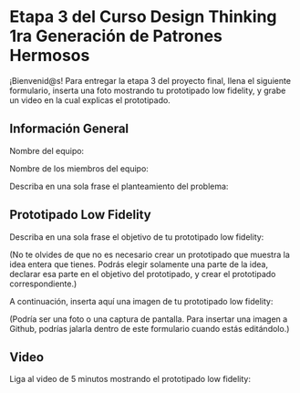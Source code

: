 # Etapa 3 del Curso Design Thinking 1ra Generación de Patrones Hermosos

¡Bienvenid@s!
Para entregar la etapa 3 del proyecto final, llena el siguiente formulario, inserta una foto mostrando tu prototipado low fidelity, y grabe un video en la cual explicas el prototipado.

## Información General

Nombre del equipo: 

Nombre de los miembros del equipo: 

Describa en una sola frase el planteamiento del problema: 

## Prototipado Low Fidelity

Describa en una sola frase el objetivo de tu prototipado low fidelity: 

(No te olvides de que no es necesario crear un prototipado que muestra la idea entera que tienes. Podrás elegir solamente una parte de la idea, declarar esa parte en el objetivo del prototipado, y crear el prototipado correspondiente.)

A continuación, inserta aquí una imagen de tu prototipado low fidelity:



(Podría ser una foto o una captura de pantalla. Para insertar una imagen a Github, podrías jalarla dentro de este formulario cuando estás editándolo.)

## Video

Liga al video de 5 minutos mostrando el prototipado low fidelity:
